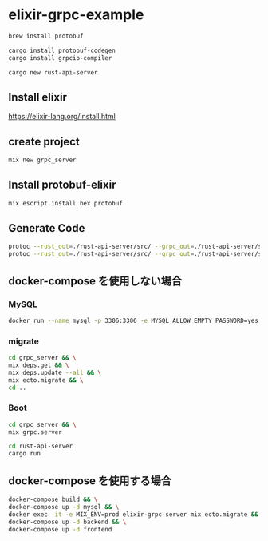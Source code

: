 # elixir-grpc-example

```sh
brew install protobuf
```

```sh
cargo install protobuf-codegen
cargo install grpcio-compiler
```

```sh
cargo new rust-api-server
```

## Install elixir

<https://elixir-lang.org/install.html>

## create project

```sh
mix new grpc_server
```

## Install protobuf-elixir

```sh
mix escript.install hex protobuf
```

## Generate Code

```sh
protoc --rust_out=./rust-api-server/src/ --grpc_out=./rust-api-server/src/ --plugin=protoc-gen-grpc=`which grpc_rust_plugin` --elixir_out=plugins=grpc:./grpc_server/lib --proto_path=./proto message.proto && \
protoc --rust_out=./rust-api-server/src/ --grpc_out=./rust-api-server/src/ --plugin=protoc-gen-grpc=`which grpc_rust_plugin` --elixir_out=plugins=grpc:./grpc_server/lib --proto_path=./proto hello.proto
```

## docker-compose を使用しない場合

### MySQL

```sh
docker run --name mysql -p 3306:3306 -e MYSQL_ALLOW_EMPTY_PASSWORD=yes -e MYSQL_DATABASE=test -it -d mysql:latest
```

### migrate

```sh
cd grpc_server && \
mix deps.get && \
mix deps.update --all && \
mix ecto.migrate && \
cd ..
```

### Boot

```sh
cd grpc_server && \
mix grpc.server
```

```sh
cd rust-api-server
cargo run
```

## docker-compose を使用する場合

```sh
docker-compose build && \
docker-compose up -d mysql && \
docker exec -it -e MIX_ENV=prod elixir-grpc-server mix ecto.migrate && \
docker-compose up -d backend && \
docker-compose up -d frontend
```
